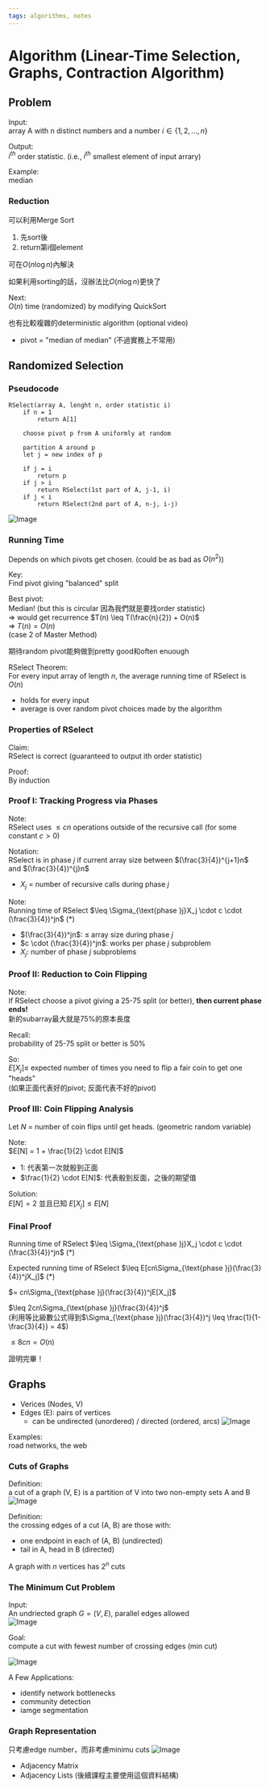 ```yaml
---
tags: algorithms, notes
---
```

Algorithm (Linear-Time Selection, Graphs, Contraction Algorithm)
===
## Problem
Input:  
array A with n distinct numbers and a number $i \in \{1, 2, ..., n\}$

Output:  
$i^{th}$ order statistic. (i.e., $i^{th}$ smallest element of input arrary)

Example:  
median

### Reduction
可以利用Merge Sort  
1. 先sort後
2. return第i個element

可在$O(n\log n)$內解決

如果利用sorting的話，沒辦法比$O(n\log n)$更快了

Next:  
$O(n)$ time (randomized) by modifying QuickSort  

也有比較複雜的deterministic algorithm (optional video)  
- pivot = "median of median" (不過實務上不常用)

## Randomized Selection
### Pseudocode
```
RSelect(array A, lenght n, order statistic i)
    if n = 1
        return A[1]
    
    choose pivot p from A uniformly at random

    partition A around p
    let j = new index of p

    if j = i
        return p
    if j > i
        return RSelect(1st part of A, j-1, i)
    if j < i
        return RSelect(2nd part of A, n-j, i-j)
```

![Image](https://i.imgur.com/c2xR3g4.png)

### Running Time
Depends on which pivots get chosen. (could be as bad as $O(n^2)$)

Key:  
Find pivot giving "balanced" split  

Best pivot:  
Median! (but this is circular 因為我們就是要找order statistic)  
=> would get recurrence $T(n) \leq T(\frac{n}{2}) + O(n)$  
=> $T(n) = O(n)$  
(case 2 of Master Method)

期待random pivot能夠做到pretty good和often enuough

RSelect Theorem:  
For every input array of length $n$, the average running time of RSelect is $O(n)$
- holds for every input
- average is over random pivot choices made by the algorithm

### Properties of RSelect
Claim:  
RSelect is correct (guaranteed to output ith order statistic)

Proof:  
By induction

### Proof I: Tracking Progress via Phases
Note:  
RSelect uses $\leq cn$ operations outside of the recursive call (for some constant $c > 0$)

Notation:  
RSelect is in phase $j$ if current array size between $(\frac{3}{4})^{j+1}n$ and $(\frac{3}{4})^{j}n$
- $X_j$ = number of recursive calls during phase $j$

Note:  
Running time of RSelect $\leq \Sigma_{\text{phase }j}X_j \cdot c \cdot (\frac{3}{4})^jn$ (\*)
- $(\frac{3}{4})^jn$: $\leq$ array size during phase $j$
- $c \cdot (\frac{3}{4})^jn$: works per phase $j$ subproblem
- $X_j$: number of phase $j$ subproblems

### Proof II: Reduction to Coin Flipping
Note:  
If RSelect choose a pivot giving a 25-75 split (or better), **then current phase ends!**  
新的subarray最大就是75%的原本長度

Recall:  
probability of 25-75 split or better is 50%

So:  
$E[X_j] \leq$ expected number of times you need to flip a fair coin to get one "heads"  
(如果正面代表好的pivot; 反面代表不好的pivot)

### Proof III: Coin Flipping Analysis
Let $N$ = number of coin flips until get heads. (geometric random variable)

Note:  
$E[N] = 1 + \frac{1}{2} \cdot E[N]$
- $1$: 代表第一次就骰到正面
- $\frac{1}{2} \cdot E[N]$: 代表骰到反面，之後的期望值

Solution:  
$E[N] = 2$ 並且已知 $E[X_j] \leq E[N]$

### Final Proof
Running time of RSelect $\leq \Sigma_{\text{phase }j}X_j \cdot c \cdot (\frac{3}{4})^jn$ (\*)

Expected running time of RSelect $\leq E[cn\Sigma_{\text{phase }j}(\frac{3}{4})^jX_j]$ (\*)

$= cn\Sigma_{\text{phase }j}(\frac{3}{4})^jE[X_j]$

$\leq 2cn\Sigma_{\text{phase }j}(\frac{3}{4})^j$  
(利用等比級數公式得到$\Sigma_{\text{phase }j}(\frac{3}{4})^j \leq \frac{1}{1-\frac{3}{4}} = 4$)

$\leq 8cn = O(n)$

證明完畢！

## Graphs
- Verices (Nodes, V)
- Edges (E): pairs of vertices
    - can be undirected (unordered) / directed (ordered, arcs)
    ![Image](https://i.imgur.com/gTVanwW.png)

Examples:  
road networks, the web

### Cuts of Graphs
Definition:  
a cut of a graph (V, E) is a partition of V into two non-empty sets A and B
![Image](https://i.imgur.com/Z5lruvj.png)

Definition:  
the crossing edges of a cut (A, B) are those with:
- one endpoint in each of (A, B) (undirected)
- tail in A, head in B (directed)

A graph with $n$ vertices has $2^n$ cuts

### The Minimum Cut Problem
Input:  
An undriected graph $G=(V, E)$, parallel edges allowed  
![Image](https://i.imgur.com/GJH9iz0.png)

Goal:  
compute a cut with fewest number of crossing edges (min cut)

![Image](https://i.imgur.com/Q8cWENL.png)

A Few Applications:  
- identify network bottlenecks
- community detection
- iamge segmentation

### Graph Representation
只考慮edge number，而非考慮minimu cuts
![Image](https://i.imgur.com/HY1NAsD.png)

- Adjacency Matrix
- Adjacency Lists (後續課程主要使用這個資料結構)
